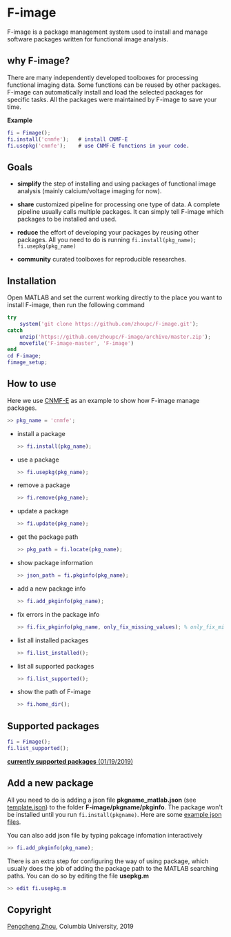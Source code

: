 # F-image
F-image is a package management system used to install and manage software packages written for functional image analysis.

## why F-image?
There are many independently developed toolboxes for processing functional imaging data. Some functions can be reused by other packages. F-image can automatically install and load the selected packages for specific tasks. All the packages were maintained by F-image to save your time. 

**Example**
```matlab 
fi = Fimage(); 
fi.install('cnmfe');   # install CNMF-E 
fi.usepkg('cnmfe');    # use CNMF-E functions in your code. 
```

## Goals
* **simplify** the step of installing and using packages of functional image analysis (mainly calcium/voltage imaging for now). 
  
* **share** customized pipeline for processing one type of data. A complete pipeline usually calls multiple packages. It can simply tell F-image which packages to be installed and used. 
  
* **reduce** the effort of developing your packages by reusing other packages. All you need to do is running `fi.install(pkg_name); fi.usepkg(pkg_name)` 
* **community** curated toolboxes for reproducible researches. 
  
## Installation
Open MATLAB and set the current working directly to the place you want to install F-image, then run the following command 
```matlab 
try
    system('git clone https://github.com/zhoupc/F-image.git');
catch
    unzip('https://github.com/zhoupc/F-image/archive/master.zip');
    movefile('F-image-master', 'F-image')
end
cd F-image;
fimage_setup; 
```

## How to use 
Here we use [CNMF-E](https://github.com/zhoupc/CNMF_E) as an example to show how F-image manage packages. 
```matlab 
>> pkg_name = 'cnmfe'; 
```
* install a package 
    ```matlab 
    >> fi.install(pkg_name); 
    ```
* use a package 
    ```matlab
    >> fi.usepkg(pkg_name); 
    ```
* remove a package 
    ```matlab 
    >> fi.remove(pkg_name);
    ```
* update a package 
    ```matlab
    >> fi.update(pkg_name);
    ```
* get the package path 
  ```matlab 
  >> pkg_path = fi.locate(pkg_name); 
  ```
* show package information 
    ```matlab
    >> json_path = fi.pkginfo(pkg_name); 
    ```
* add a new package info 
    ```matlab
    >> fi.add_pkginfo(pkg_name); 
    ```
* fix errors in the package info 
    ```matlab
    >> fi.fix_pkginfo(pkg_name, only_fix_missing_values); % only_fix_missing_vlaues (default: true) is a boolean value
    ```
* list all installed packages 
    ```matlab
    >> fi.list_installed(); 
    ```

* list all supported packages 
    ```matlab 
    >> fi.list_supported(); 
    ```
* show the path of F-image 
    ```matlab
    >> fi.home_dir(); 
    ```

## Supported packages 
```matlab
fi = Fimage(); 
fi.list_supported(); 
```
[**currently supported packages** (01/19/2019)](https://github.com/zhoupc/F-image/blob/master/supported_packages.md)

## Add a new package
All you need to do is adding a json file **pkgname_matlab.json** (see [template.json](https://github.com/zhoupc/F-image/blob/master/pkgmanage/pkginfo/template.json))  to the folder **F-image/pkgname/pkginfo**. The package won't be installed until you run `fi.install(pkgname)`. Here are some [example json files](https://github.com/zhoupc/F-image/tree/master/pkgmanage/pkginfo). 

You can also add json file by typing pakcage infomation interactively 
```matlab
>> fi.add_pkginfo(pkg_name); 
```
There is an extra step for configuring the way of using package, which usually does the job of adding the package path to the MATLAB searching paths. You can do so by editing the file **usepkg.m**
```matlab 
>> edit fi.usepkg.m   
```

## Copyright 
[Pengcheng Zhou](zhoupc.github.io), Columbia University, 2019